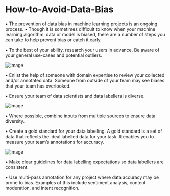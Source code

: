 # How-to-Avoid-Data-Bias

• The prevention of data bias in machine learning projects is an 
ongoing process. 
• Though it is sometimes difficult to know when your machine 
learning algorithm, data or model is biased, there are a number of 
steps you can take to help prevent bias or catch it early.

• To the best of your ability, research your users in advance. Be 
aware of your general use-cases and potential outliers.

![image](https://github.com/user-attachments/assets/1c6e88f5-d147-4c7d-80bc-cea40a2c964e)

• Enlist the help of someone with domain expertise to review your 
collected and/or annotated data. Someone from outside of your 
team may see biases that your team has overlooked.

• Ensure your team of data scientists and data labellers is diverse.

![image](https://github.com/user-attachments/assets/26ad984a-b0f4-48cd-9e40-01766f8e0ad8)

• Where possible, combine inputs from multiple sources to ensure 
data diversity.

• Create a gold standard for your data labelling. A gold standard is a 
set of data that reflects the ideal labelled data for your task. It 
enables you to measure your team’s annotations for accuracy.

![image](https://github.com/user-attachments/assets/5cce6e3e-3e0b-4a04-8d3b-d7d0b60b932c)

• Make clear guidelines for data labelling expectations so data 
labellers are consistent.

• Use multi-pass annotation for any project where data accuracy 
may be prone to bias. Examples of this include sentiment analysis, 
content moderation, and intent recognition.

